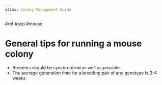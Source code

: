 ```yaml
---
alias: Colony Management Guide
---
```


#ref #sop #mouse

# General tips for running a mouse colony

- Breeders should be synchronized as well as possible
- The average generation time for a breeding pair of any genotype is 3-4 weeks